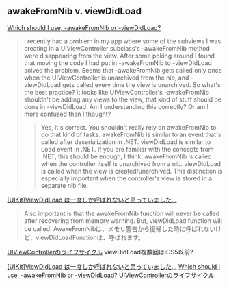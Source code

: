 ## awakeFromNib v. viewDidLoad

[Which should I use, -awakeFromNib or -viewDidLoad?](https://stackoverflow.com/questions/377202/which-should-i-use-awakefromnib-or-viewdidload)
> I recently had a problem in my app where some of the subviews I was creating in a UIViewController subclass's  -awakeFromNib method were disappearing from the view. After some poking around I found that moving the code I had put in -awakeFromNib to -viewDidLoad solved the problem. Seems that -awakeFromNib gets called only once when the UIViewController is unarchived from the nib, and -viewDidLoad gets called every time the view is unarchived.
> So what's the best practice? It looks like UIViewController's -awakeFromNib shouldn't be adding any views to the view, that kind of stuff should be done in -viewDidLoad. Am I understanding this correctly? Or am I more confused than I thought?
> > Yes, it's correct. You shouldn't really rely on awakeFromNib to do that kind of tasks.
> > awakeFromNib is similar to an event that's called after deserialization in .NET. viewDidLoad is similar to Load event in .NET.
> > If you are familiar with the concepts from .NET, this should be enough, I think.
> > awakeFromNib is called when the controller itself is unarchived from a nib. viewDidLoad is called when the view is created/unarchived. This distinction is especially important when the controller's view is stored in a separate nib file.

[[UIKit]ViewDidLoad は一度しか呼ばれないと思っていました…](http://www.zero4racer.com/blog/650)
> Also important is that the awakeFromNib function will never be called after recovering from memory warning. But, viewDidLoad function will be called.
> AwakeFromNibは、メモリ警告から復帰した時に呼ばれないけど、viewDidLoadFunctionは、呼ばれます。

[UIViewControllerのライフサイクル](https://www.slideshare.net/satoshianai/uiviewcontroller-24426124)
viewDidLoad複数回はiOS5以前?

[[UIKit]ViewDidLoad は一度しか呼ばれないと思っていました…](http://www.zero4racer.com/blog/650)
[Which should I use, -awakeFromNib or -viewDidLoad?](https://stackoverflow.com/questions/377202/which-should-i-use-awakefromnib-or-viewdidload)
[UIViewControllerのライフサイクル](https://www.slideshare.net/satoshianai/uiviewcontroller-24426124)
